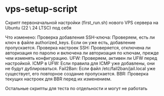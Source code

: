 # vps-setup-script
Скрипт первоначальной настройки (first_run.sh) нового VPS сервера на Ubuntu (22 \ 24 LTSC) под себя

Что изменено:
Проверка добавления SSH-ключа: Проверяем, есть ли ключ в файле authorized_keys. Если он уже есть, добавление пропускается.
Проверка настроек SSH: Проверяется, отключена ли авторизация по паролю и включена ли авторизация по ключам, прежде чем изменять конфигурацию.
UFW: Проверяем, активен ли UFW перед настройкой.
ICMP в UFW: Если правила для ICMP уже добавлены, они не будут дублироваться.
Fail2Ban: Если файл /etc/fail2ban/jail.local уже существует, его повторное создание пропускается.
BBR: Проверка текущих настроек для BBR перед их изменением.

Остальные скрипты для теста по отдельности и могут не работать

